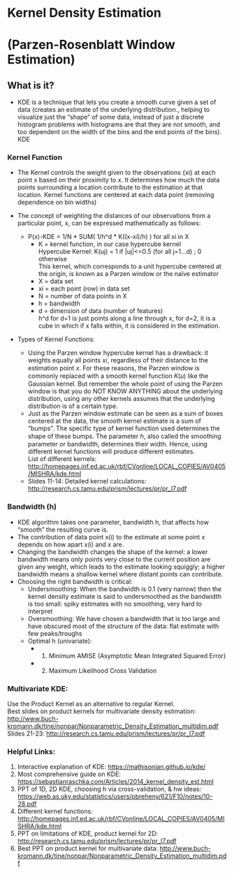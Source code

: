 # Kernel Density Estimation 
# (Parzen-Rosenblatt Window Estimation)

## What is it?
  * KDE is a technique that lets you create a smooth curve given a set of data (creates an estimate of the underlying distribution., helping to visualize just the “shape” of some data, instead of just a discrete histogram  problems with histograms are that they are not smooth, and too dependent on the width of the bins and the end points of the bins). KDE 

### Kernel Function
  * The Kernel controls the weight given to the observations {xi} at each point x based on their proximity to x. It determines how much the data points surrounding a location contribute to the estimation at that location. Kernel functions are centered at each data point (removing dependence on bin widths)
  * The concept of weighting the distances of our observations from a particular point, x, can be expressed mathematically as follows:
    * P(x)-KDE = 1/N * SUM( 1/h^d * K((x-xi)/h) ) for all xi in X 
      * K = kernel function, in our case hypercube kernel\
      Hypercube Kernel:  K(uj) = 1 if |uj|<=0.5 (for all j=1...d) ; 0 otherwise\
      This kernel, which corresponds to a unit hypercube centered at the origin,
is known as a Parzen window or the naïve estimator
      * X = data set
      * xi = each point (row) in data set
      * N = number of data points in X
      * h = bandwidth
      * d = dimension of data (number of features) \
      h^d for d=1 is just points along a line through x, for d=2, it is a cube in which if x falls within, it is considered in the estimation.
    
  * Types of Kernel Functions:
    * Using the Parzen window hypercube kernel has a drawback: it weights equally all points 𝑥𝑖, regardless of their distance to the estimation point 𝑥. For these reasons, the Parzen window is commonly replaced with a smooth kernel function 𝐾(𝑢) like the Gaussian kernel. But remember the whole point of using the Parzen window is that you do NOT KNOW ANYTHING about the underlying distribution, using any other kernels assumes that the underlying distribution is of a certain type.
    * Just as the Parzen window estimate can be seen as a sum of boxes centered at the data, the smooth kernel estimate is a sum of “bumps”. The specific type of kernel function used determines the shape of these bumps. The parameter ℎ, also called the smoothing parameter or bandwidth, determines their width. Hence, using different kernel functions will produce different estimates.\
    List of different kernels: http://homepages.inf.ed.ac.uk/rbf/CVonline/LOCAL_COPIES/AV0405/MISHRA/kde.html
    * Slides 11-14: Detailed kernel calculations: http://research.cs.tamu.edu/prism/lectures/pr/pr_l7.pdf

### Bandwidth (h)
  * KDE algorithm takes one parameter, bandwidth h, that affects how “smooth” the resulting curve is.
  * The contribution of data point x(i) to the estimate at some point x depends on how apart x(i) and x are.
  * Changing the bandwidth changes the shape of the kernel: a lower bandwidth means only points very close to the current position are given any weight, which leads to the estimate looking squiggly; a higher bandwidth means a shallow kernel where distant points can contribute.
  * Choosing the right bandwidth is critical:
    * Undersmoothing: When the bandwidth is 0.1 (very narrow) then the kernel density estimate is said to undersmoothed as the bandwidth is too small: spiky estimates with no smoothing, very hard to interpret
    * Oversmoothing: We have chosen a bandwidth that is too large and have obscured most of the structure of the data: flat estimate with few peaks/troughs
    * Optimal h (univariate):
      * 1. Minimum AMISE (Asymptotic Mean Integrated Squared Error)
      * 2. Maximum Likelihood Cross Validation
      
### Multivariate KDE:
Use the Product Kernel as an alternative to regular Kernel. \
Best slides on product kernels for multivariate density estimation: http://www.buch-kromann.dk/tine/nonpar/Nonparametric_Density_Estimation_multidim.pdf  \
Slides 21-23: http://research.cs.tamu.edu/prism/lectures/pr/pr_l7.pdf

### Helpful Links:
1. Interactive explanation of KDE: https://mathisonian.github.io/kde/
2. Most comprehensive guide on KDE: https://sebastianraschka.com/Articles/2014_kernel_density_est.html
3. PPT of 1D, 2D KDE, choosing h via cross-validation, & hw ideas: https://web.as.uky.edu/statistics/users/pbreheny/621/F10/notes/10-28.pdf
4. Different kernel functions: http://homepages.inf.ed.ac.uk/rbf/CVonline/LOCAL_COPIES/AV0405/MISHRA/kde.html
5. PPT on limitations of KDE, product kernel for 2D: http://research.cs.tamu.edu/prism/lectures/pr/pr_l7.pdf
6. Best PPT on product kernel for multivariate data: http://www.buch-kromann.dk/tine/nonpar/Nonparametric_Density_Estimation_multidim.pdf
